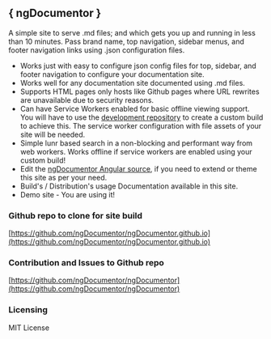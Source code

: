 ## { ngDocumentor }


A simple site to serve .md files; and which gets you up and running in less than 10 minutes. 
Pass brand name, top navigation, sidebar menus, and footer navigation links using .json configuration files.

* Works just with easy to configure json config files for top, sidebar, and footer navigation to configure your documentation site.
* Works well for any documentation site documented using .md files.
* Supports HTML pages only hosts like Github pages where URL rewrites are unavailable due to security reasons.
* Can have Service Workers enabled for basic offline viewing support. You will have to use the [development repository](https://github.com/ngDocumentor/ngDocumentor) to create a custom build to achieve this. The service worker configuration with file assets of your site will be needed.
* Simple lunr based search in a non-blocking and performant way from web workers. Works offline if service workers are enabled using your custom build!
* Edit the [ngDocumentor Angular source](https://github.com/ngDocumentor/ngDocumentor), if you need to extend or theme this site as per your need.
* Build's / Distribution's usage Documentation available in this site.
* Demo site - You are using it!

### Github repo to clone for site build


[https://github.com/ngDocumentor/ngDocumentor.github.io](https://github.com/ngDocumentor/ngDocumentor.github.io)

### Contribution and Issues to Github repo


[https://github.com/ngDocumentor/ngDocumentor](https://github.com/ngDocumentor/ngDocumentor)

### Licensing


MIT License



